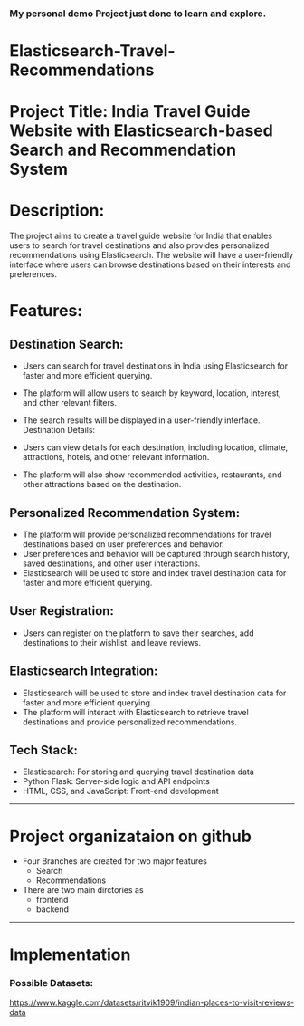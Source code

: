 ### My personal demo Project just done to learn and explore.

# Elasticsearch-Travel-Recommendations

# Project Title: India Travel Guide Website with Elasticsearch-based Search and Recommendation System

# Description:

The project aims to create a travel guide website for India that enables users to search for travel destinations and also provides personalized recommendations using Elasticsearch. The website will have a user-friendly interface where users can browse destinations based on their interests and preferences.

# Features:

## Destination Search:

- Users can search for travel destinations in India using Elasticsearch for faster and more efficient querying.
- The platform will allow users to search by keyword, location, interest, and other relevant filters.
- The search results will be displayed in a user-friendly interface.
Destination Details:

- Users can view details for each destination, including location, climate, attractions, hotels, and other relevant information.
- The platform will also show recommended activities, restaurants, and other attractions based on the destination.

## Personalized Recommendation System:

- The platform will provide personalized recommendations for travel destinations based on user preferences and behavior.
- User preferences and behavior will be captured through search history, saved destinations, and other user interactions.
- Elasticsearch will be used to store and index travel destination data for faster and more efficient querying.

## User Registration:

- Users can register on the platform to save their searches, add destinations to their wishlist, and leave reviews.

## Elasticsearch Integration:

- Elasticsearch will be used to store and index travel destination data for faster and more efficient querying.
- The platform will interact with Elasticsearch to retrieve travel destinations and provide personalized recommendations.

## Tech Stack:

- Elasticsearch: For storing and querying travel destination data
- Python Flask: Server-side logic and API endpoints
- HTML, CSS, and JavaScript: Front-end development
---
# Project organizataion on github

- Four Branches are created for two major features
    - Search
    - Recommendations
- There are two main dirctories as
    - frontend
    - backend

---
# Implementation

### Possible Datasets:
https://www.kaggle.com/datasets/ritvik1909/indian-places-to-visit-reviews-data